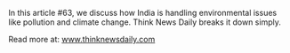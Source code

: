 In this article #63, we discuss how India is handling environmental issues like pollution and climate change. Think News Daily breaks it down simply.

Read more at: www.thinknewsdaily.com